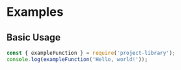 # Examples

## Basic Usage
```javascript
const { exampleFunction } = require('project-library');
console.log(exampleFunction('Hello, world!'));
